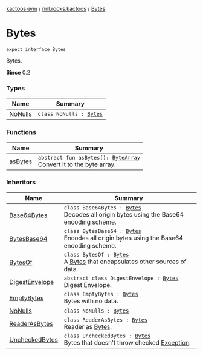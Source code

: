 [kactoos-jvm](../../index.md) / [nnl.rocks.kactoos](../index.md) / [Bytes](./index.md)

# Bytes

`expect interface Bytes`

Bytes.

**Since**
0.2

### Types

| Name | Summary |
|---|---|
| [NoNulls](-no-nulls/index.md) | `class NoNulls : `[`Bytes`](./index.md) |

### Functions

| Name | Summary |
|---|---|
| [asBytes](as-bytes.md) | `abstract fun asBytes(): `[`ByteArray`](https://kotlinlang.org/api/latest/jvm/stdlib/kotlin/-byte-array/index.html)<br>Convert it to the byte array. |

### Inheritors

| Name | Summary |
|---|---|
| [Base64Bytes](../../nnl.rocks.kactoos.bytes/-base64-bytes/index.md) | `class Base64Bytes : `[`Bytes`](./index.md)<br>Decodes all origin bytes using the Base64 encoding scheme. |
| [BytesBase64](../../nnl.rocks.kactoos.bytes/-bytes-base64/index.md) | `class BytesBase64 : `[`Bytes`](./index.md)<br>Encodes all origin bytes using the Base64 encoding scheme. |
| [BytesOf](../../nnl.rocks.kactoos.io/-bytes-of/index.md) | `class BytesOf : `[`Bytes`](./index.md)<br>A [Bytes](./index.md) that encapsulates other sources of data. |
| [DigestEnvelope](../../nnl.rocks.kactoos.io/-digest-envelope/index.md) | `abstract class DigestEnvelope : `[`Bytes`](./index.md)<br>Digest Envelope. |
| [EmptyBytes](../../nnl.rocks.kactoos.io/-empty-bytes/index.md) | `class EmptyBytes : `[`Bytes`](./index.md)<br>Bytes with no data. |
| [NoNulls](-no-nulls/index.md) | `class NoNulls : `[`Bytes`](./index.md) |
| [ReaderAsBytes](../../nnl.rocks.kactoos.io/-reader-as-bytes/index.md) | `class ReaderAsBytes : `[`Bytes`](./index.md)<br>Reader as [Bytes](./index.md). |
| [UncheckedBytes](../../nnl.rocks.kactoos.io/-unchecked-bytes/index.md) | `class UncheckedBytes : `[`Bytes`](./index.md)<br>Bytes that doesn't throw checked [Exception](https://kotlinlang.org/api/latest/jvm/stdlib/kotlin/-exception/index.html). |
